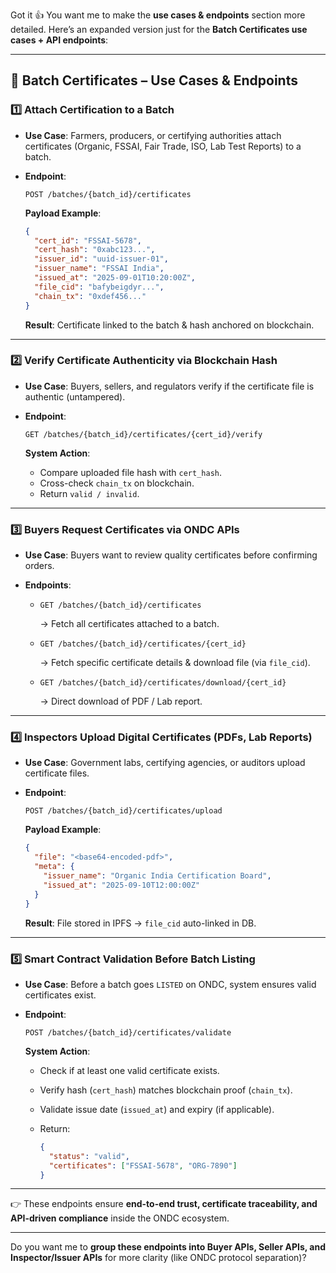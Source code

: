 Got it 👍 You want me to make the **use cases & endpoints** section more detailed.
Here’s an expanded version just for the **Batch Certificates use cases + API endpoints**:

---

## 🔹 **Batch Certificates – Use Cases & Endpoints**

### 1️⃣ **Attach Certification to a Batch**

* **Use Case**: Farmers, producers, or certifying authorities attach certificates (Organic, FSSAI, Fair Trade, ISO, Lab Test Reports) to a batch.
* **Endpoint**:

  ```
  POST /batches/{batch_id}/certificates
  ```

  **Payload Example**:

  ```json
  {
    "cert_id": "FSSAI-5678",
    "cert_hash": "0xabc123...",
    "issuer_id": "uuid-issuer-01",
    "issuer_name": "FSSAI India",
    "issued_at": "2025-09-01T10:20:00Z",
    "file_cid": "bafybeigdyr...",
    "chain_tx": "0xdef456..."
  }
  ```

  **Result**: Certificate linked to the batch & hash anchored on blockchain.

---

### 2️⃣ **Verify Certificate Authenticity via Blockchain Hash**

* **Use Case**: Buyers, sellers, and regulators verify if the certificate file is authentic (untampered).
* **Endpoint**:

  ```
  GET /batches/{batch_id}/certificates/{cert_id}/verify
  ```

  **System Action**:

  * Compare uploaded file hash with `cert_hash`.
  * Cross-check `chain_tx` on blockchain.
  * Return `valid / invalid`.

---

### 3️⃣ **Buyers Request Certificates via ONDC APIs**

* **Use Case**: Buyers want to review quality certificates before confirming orders.
* **Endpoints**:

  * ```
    GET /batches/{batch_id}/certificates
    ```

    → Fetch all certificates attached to a batch.
  * ```
    GET /batches/{batch_id}/certificates/{cert_id}
    ```

    → Fetch specific certificate details & download file (via `file_cid`).
  * ```
    GET /batches/{batch_id}/certificates/download/{cert_id}
    ```

    → Direct download of PDF / Lab report.

---

### 4️⃣ **Inspectors Upload Digital Certificates (PDFs, Lab Reports)**

* **Use Case**: Government labs, certifying agencies, or auditors upload certificate files.
* **Endpoint**:

  ```
  POST /batches/{batch_id}/certificates/upload
  ```

  **Payload Example**:

  ```json
  {
    "file": "<base64-encoded-pdf>",
    "meta": {
      "issuer_name": "Organic India Certification Board",
      "issued_at": "2025-09-10T12:00:00Z"
    }
  }
  ```

  **Result**: File stored in IPFS → `file_cid` auto-linked in DB.

---

### 5️⃣ **Smart Contract Validation Before Batch Listing**

* **Use Case**: Before a batch goes `LISTED` on ONDC, system ensures valid certificates exist.
* **Endpoint**:

  ```
  POST /batches/{batch_id}/certificates/validate
  ```

  **System Action**:

  * Check if at least one valid certificate exists.
  * Verify hash (`cert_hash`) matches blockchain proof (`chain_tx`).
  * Validate issue date (`issued_at`) and expiry (if applicable).
  * Return:

    ```json
    {
      "status": "valid",
      "certificates": ["FSSAI-5678", "ORG-7890"]
    }
    ```

---

👉 These endpoints ensure **end-to-end trust, certificate traceability, and API-driven compliance** inside the ONDC ecosystem.

---

Do you want me to **group these endpoints into Buyer APIs, Seller APIs, and Inspector/Issuer APIs** for more clarity (like ONDC protocol separation)?
